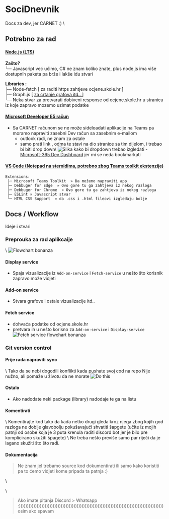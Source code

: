 # SociDnevnik
Docs za dev, jer CARNET   :)
\
## Potrebno za rad 

#### [Node.js (LTS)](https://nodejs.org/en/download/)
   **Zašto?**\
      └─ Javascript već ućimo, C# ne znam koliko znate, plus node.js ima
        više dostupnih paketa pa brže i lakše idu stvari

   **Libraries :**\
      ├─ Node-fetch [ za raditi https zahtjeve ocjene.skole.hr ]\
      ├─ Graph.js  [ [ za crtanje grafova itd.. ](https://www.chartjs.org/docs/latest/getting-started/installation.html#npm) ]\
      └─ Neka stvar za pretvarati dobiveni response od ocjene.skole.hr u stranicu iz koje zapravo mozemo uzimat podatke

#### [Microsoft Developer E5 račun](https://docs.microsoft.com/en-us/microsoftteams/platform/build-your-first-app/build-first-app-overview#set-up-your-development-account)
-  Sa CARNET računom se ne može sideloadati aplikacije na Teams pa moramo napraviti zasebni Dev račun sa zasebnim e-mailom 
    - outlook radi, ne znam za ostale
    - samo prati link , odma te stavi na dio stranice sa tim dijelom, i trebao bi biti drop down\ ![Slika kako bi dropdown trebao izgledati](https://imgur.com/LagiYU6.png "Izgled drop downa")
    \- [Microsoft-365 Dev Dashboard](https://developer.microsoft.com/en-us/microsoft-365/profile/) jer mi se neda bookmarkati
    

#### [VS Code (Notepad na steroidima, potrebno zbog Teams toolkit ekstenzije)](https://code.visualstudio.com) 

    Extensions:
     ├─ Microsoft Teams Toolkit  » Da možemo napraviti app
     ├─ Debbuger for Edge  » Ovo gore tu ga zahtjeva iz nekog razloga
     ├─ Debbuger for Chrome  » Ovo gore tu ga zahtjeva iz nekog razloga
     ├─ ESLint » Javascript stvar
     └─ HTML CSS Support  » da .css i .html fileovi izgledaju bolje 

## Docs / Workflow 

Ideje i stvari 

### Preprouka za rad aplikcaije 

\   ![Flowchart bonanza](https://imgur.com/AZXCa8x.png "Wow!!!")    

#### Display service
-   Spaja vizualizacije iz `Add-on-service` i `Fetch-service` u nešto što korisnik zapravo može vidjeti

#### Add-on service
-   Stvara grafove i ostale vizualizacije itd..

#### Fetch service
-   dohvaća podatke od ocjene.skole.hr
-   pretvara ih u nešto korisno za `Add-on-service` i `Display-service`
    ![Fetch service flowchart bonanza](https://imgur.com/y7j01A8.png "Nice!!! very wow!!! :(")


### Git version control 

#### Prije rada napraviti sync 
\    Tako da se nebi dogodili konflikti kada pushate svoj cod na repo
    Nije nužno, ali pomaže u životu da ne morate 
![Do this](https://imgur.com/B8lxTgD.png "plz I beg of you")

#### Ostalo
-   Ako nadodate neki package (library) nadodaje te ga na listu

#### Komentirati
\   Komentirajte kod tako da kada netko drugi gleda kroz njega zbog kojih god razloga ne dobije glavobolju pokušavajući shvatiti šapgete
    (učite iz mojih patnji od osobe koja je 3 puta krenula raditi discord bot jer je bilo pre komplicirano skužiti špagete)
\   Ne treba nešto previše samo par riječi da je lagano skužiti što što radi.

#### Dokumentacija
> Ne znam jel trebamo source kod dokumentirati ili samo kako koristiti pa to ćemo vidjeti kome pripada ta patnja :)

\

\

> Ako imate pitanja Discord > Whatsapp :))))))))))))))))))))))))))))))))))))))))))))))))))))))))))))))))))))))))))))))))))))))))))
> osim ako spavam